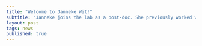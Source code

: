 ```yaml
---
title: "Welcome to Janneke Wit!"
subtitle: "Janneke joins the lab as a post-doc. She previously worked with John Gilleard on genetic mappings in Haemonchus contortus."
layout: post
tags: news
published: true
---
```


